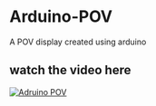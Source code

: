 # Arduino-POV
A POV display created using arduino

watch the video here
---

[![Adruino POV](http://img.youtube.com/vi/o_PZz5BHnWg/0.jpg)](http://www.youtube.com/watch?v=o_PZz5BHnWg)
